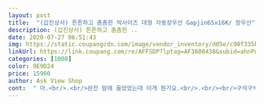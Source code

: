 ```yaml
---
layout: post 
title:  "(갑진상사) 튼튼하고 촘촘한 빅사이즈 대형 자동장우산 Gapjin65x16K/ 장우산" 
description: (갑진상사) 튼튼하고 촘촘한 ..
date: 2020-07-27 06:51:43 
img: https://static.coupangcdn.com/image/vendor_inventory/d05e/c90f335bbe5a7bc90bfe667fcc3f8047be9398845aad317f87031978ecad.jpg 
linkUrl: https://link.coupang.com/re/AFFSDP?lptag=AF3600438&subid=ahnPublicAsk&pageKey=243024999&itemId=771518488&vendorItemId=3349614467&traceid=V0-113-3eebf68ed6c33aea 
categories: [1008] 
color: 9E9D24 
price: 15900 
author: Ask View Shop 
cont:  " 아.<br/>.<br/>완전 맘에 들었었는데 이게 뭔가요.<br/>.<br/><br/>구석구석?포장도 꼼꼼하게 되어있고 너무 만족해요!!!!<br/>금속장식부위 모두 잘 포장되어 배송됨.<br/> 손잡이 부위도 멀쩡함.<br/><br/>남고생이  백팩메고 쓰기에 적당함.<br/><br/>남자 혼자서 쓰기에는 넉넉하고 두사람이 쓰면 딱맞거나 약간 빠듯할 느낌입니다.<br/><br/>단 우산을 접었을때 고정하는 벨크로가 (보드리쪽)<br/>대부분 큰우산은 우산살이 몇개없어 바람불때 불안한데 요건 우산살이 많아 안정적일거같네요ㅋ<br/>몇번쓰다보면 뜯겨서 고정이 안됨.<br/><br/>몇일전 비가 올것같아 들고 나갔었는데 자꾸 손에 검정 가루?조각?이 뭍어나길래 뭔가했더니;;;  손잡이가 저렇게 벗겨지고 있었네요<br/>비오는날 써봐야 좋은지 안좋은지 알겠지만 일단 개봉하고 봐서 딱 느낀점은 기대보다는 조금 작지만 튼튼한점은 맘에 듭니다.<br/><br/>살대가 16개라 튼튼함.<br/><br/>완전 실망이에요ㅜㅜ<br/>우산살도 제법 튼튼한데 기대한것보다 크기는 약간 작았습니다.<br/><br/>이러저러한 이유로  재구매함.<br/><br/>일단 우산이 굵직굵직한게 손잡이나 우산대는 아주 튼튼합니다.<br/> 그만큼 묵직하기도 하고요.<br/><br/>천이 불빛에 비춰보면 약간 얇아보이는데 비안샘.<br/> 추천함.<br/><br/>" 
---
```


